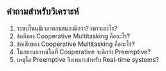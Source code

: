 ## คำถามสำหรับวิเคราะห์

1. ระบบไหนมีเวลาตอบสนองดีกว่า? เพราะอะไร?
2. ข้อดีของ Cooperative Multitasking คืออะไร?
3. ข้อเสียของ Cooperative Multitasking คืออะไร?
4. ในสถานการณ์ใดที่ Cooperative จะดีกว่า Preemptive?
5. เหตุใด Preemptive จึงเหมาะสำหรับ Real-time systems?